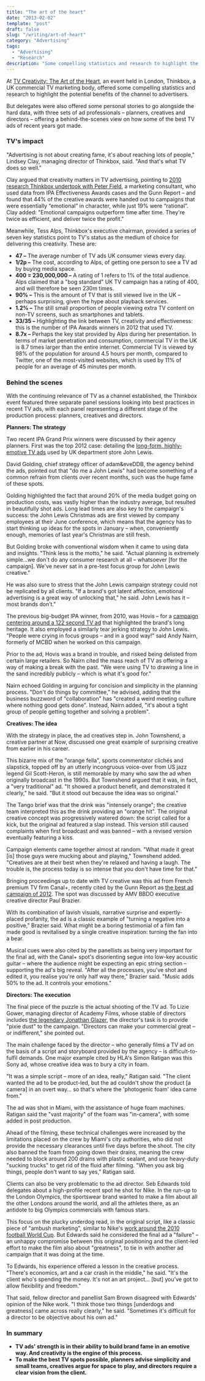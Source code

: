 ```yaml
---
title: "The art of the heart"
date: "2013-02-02"
template: "post"
draft: false
slug: "/writing/art-of-heart"
category: "Advertising"
tags:
  - "Advertising"
  - "Research"
description: "Some compelling statistics and research to highlight the potential benefits of the channel to advertisers."
---
```


At [TV Creativity: The Art of the Heart](http://www.thinkbox.tv/server/show/nav.829?fromUrl=nav.2359), an event held in London, Thinkbox, a UK commercial TV marketing body, offered some compelling statistics and research to highlight the potential benefits of the channel to advertisers.

But delegates were also offered some personal stories to go alongside the hard data, with three sets of ad professionals – planners, creatives and directors – offering a behind-the-scenes view on how some of the best TV ads of recent years got made.

### TV's impact
"Advertising is not about creating fame, it's about reaching lots of people," Lindsey Clay, managing director of Thinkbox, said. "And that's what TV does so well."

Clay argued that creativity matters in TV advertising, pointing to [2010 research Thinkbox undertook with Peter Field](/Content/Documents/A92891_Creativity_and_effectiveness.content?CID=A92891&ID=79730b92-4925-4281-bc1a-0f487d42c8c9), a marketing consultant, who used data from IPA Effectiveness Awards cases and the Gunn Report – and found that 44% of the creative awards were handed out to campaigns that were essentially “emotional” in character, while just 19% were “rational”. Clay added: "Emotional campaigns outperform time after time. They're twice as efficient, and deliver twice the profit."

Meanwhile, Tess Alps, Thinkbox's executive chairman, provided a series of seven key statistics point to TV's status as the medium of choice for delivering this creativity. These are:

* **47 –** The average number of TV ads UK consumer views every day.
* **1/2p –** The cost, according to Alps, of getting one person to see a TV ad by buying media space.
* **400 = 230,000,000 –** A rating of 1 refers to 1% of the total audience. Alps claimed that a "bog standard" UK TV campaign has a rating of 400, and will therefore be seen 230m times.
* **90% –** This is the amount of TV that is still viewed live in the UK – perhaps surprising, given the hype about playback services.
* **1.2% –** The still small proportion of people viewing extra TV content on non-TV screens, such as smartphones and tablets.
* **33/35 –** Highlighting the link between TV, creativity and effectiveness: this is the number of IPA Awards winners in 2012 that used TV.
* **8.7x –** Perhaps the key stat provided by Alps during her presentation. In terms of market penetration and consumption, commercial TV in the UK is 8.7 times larger than the entire internet. Commercial TV is viewed by 98% of the population for around 4.5 hours per month, compared to Twitter, one of the most-visited websites, which is used by 11% of people for an average of 45 minutes per month.

### Behind the scenes
With the continuing relevance of TV as a channel established, the Thinkbox event featured three separate panel sessions looking into best practices in recent TV ads, with each panel representing a different stage of the production process: planners, creatives and directors.

**Planners: The strategy**

Two recent IPA Grand Prix winners were discussed by their agency planners. First was the top 2012 case: detailing the [long-form, highly-emotive TV ads](/Content/Documents/A97382_John_Lewis_Making_the_nation_cry...and_buy.content?CID=A97382&ID=c9ff7e84-e22b-4b5d-9fe6-1eebce76d685) used by UK department store John Lewis.

David Golding, chief strategy officer of adam&eveDDB, the agency behind the ads, pointed out that "do me a John Lewis" had become something of a common refrain from clients over recent months, such was the huge fame of these spots.

Golding highlighted the fact that around 20% of the media budget going on production costs, was vastly higher than the industry average, but resulted in beautifully shot ads. Long lead times are also key to the campaign's success: the John Lewis Christmas ads are first viewed by company employees at their June conference, which means that the agency has to start thinking up ideas for the spots in January – when, conveniently enough, memories of last year's Christmas are still fresh.

But Golding broke with conventional wisdom when it came to using data and insights. "Think less is the motto," he said. "Actual planning is extremely simple…we don't do any consumer research at all – whatsoever [for the campaign]. We've never sat in a pre-test focus group for John Lewis creative."

He was also sure to stress that the John Lewis campaign strategy could not be replicated by all clients. "If a brand's got latent affection, emotional advertising is a great way of unlocking that," he said. John Lewis has it – most brands don’t."

The previous big-budget IPA winner, from 2010, was Hovis – for a [campaign centering around a 122 second TV ad](/content/article/ipa/hovis_as_good_today_as_its_ever_been/92489) that highlighted the brand's long heritage. It also employed a similarly tear jerking strategy to John Lewis. "People were crying in focus groups – and in a good way!" said Andy Nairn, formerly of MCBD when he worked on this campaign.

Prior to the ad, Hovis was a brand in trouble, and risked being delisted from certain large retailers. So Nairn cited the mass reach of TV as offering a way of making a break with the past. "We were using TV to drawing a line in the sand incredibly publicly – which is what it's good for."

Nairn echoed Golding in arguing for concision and simplicity in the planning process. "Don't do things by committee," he advised, adding that the business buzzword of "collaboration" has "created a weird meeting culture where nothing good gets done". Instead, Nairn added, "it's about a tight group of people getting together and solving a problem".

**Creatives: The idea**

With the strategy in place, the ad creatives step in. John Townshend, a creative partner at Now, discussed one great example of surprising creative from earlier in his career.

This bizarre mix of the "orange fella", sports commentator clichés and slapstick, topped off by an utterly incongruous voice-over from US jazz legend Gil Scott-Heron, is still memorable by many who saw the ad when originally broadcast in the 1990s. But Townshend argued that it was, in fact, a "very traditional" ad. "It showed a product benefit, and demonstrated it clearly," he said. "But it stood out because the idea was so original."

The Tango brief was that the drink was "intensely orange"; the creative team interpreted this as the drink providing an "orange hit". The original creative concept was progressively watered down: the script called for a kick, but the original ad featured a slap instead. This version still caused complaints when first broadcast and was banned – with a revised version eventually featuring a kiss.

Campaign elements came together almost at random. "What made it great [is] those guys were mucking about and playing," Townshend added. "Creatives are at their best when they're relaxed and having a laugh. The trouble is, the process today is so intense that you don't have time for that."

Bringing proceedings up to date with TV creative was this ad from French premium TV firm Canal+, recently cited by the Gunn Report as [the best ad campaign of 2012](http://www.creativereview.co.uk/cr-blog/2013/january/gunn-report-2012). The spot was discussed by AMV BBDO executive creative director Paul Brazier.

With its combination of lavish visuals, narrative surprise and expertly-placed profanity, the ad is a classic example of "turning a negative into a positive," Brazier said. What might be a boring testimonial of a film fan made good is revitalised by a single creative inspiration: turning the fan into a bear.

Musical cues were also cited by the panellists as being very important for the final ad, with the Canal+ spot's disorienting segue into low-key acoustic guitar – where the audience might be expecting an epic string section – supporting the ad's big reveal. "After all the processes, you've shot and edited it, you realise you're only half way there," Brazier said. "Music adds 50% to the ad. It controls your emotions."

**Directors: The execution**

The final piece of the puzzle is the actual shooting of the TV ad. To Lizie Gower, managing director of Academy Films, whose stable of directors includes [the legendary Jonathan Glazer](http://www.academyfilms.com/projects/jonathan-glazer), the director's task is to provide "pixie dust" to the campaign. "Directors can make your commercial great – or indifferent," she pointed out.

The main challenge faced by the director – who generally films a TV ad on the basis of a script and storyboard provided by the agency – is difficult-to-fulfil demands. One major example cited by HLA's Simon Ratigan was this Sony ad, whose creative idea was to bury a city in foam.

"It was a simple script – more of an idea, really," Ratigan said. "The client wanted the ad to be product-led, but the ad couldn't show the product [a camera] in an overt way… so that's where the 'photogenic foam' idea came from."

The ad was shot in Miami, with the assistance of huge foam machines. Ratigan said the "vast majority" of the foam was "in-camera", with some added in post production.

Ahead of the filming, these technical challenges were increased by the limitations placed on the crew by Miami's city authorities, who did not provide the necessary clearances until five days before the shoot. The city also banned the foam from going down their drains, meaning the crew needed to block around 200 drains with plastic sealant, and use heavy-duty "sucking trucks" to get rid of the fluid after filming. "When you ask big things, people don't want to say yes," Ratigan said.

Clients can also be very problematic to the ad director. Seb Edwards told delegates about a high-profile recent spot he shot for Nike. In the run-up to the London Olympics, the sportswear brand wanted to make a film about all the other Londons around the world, and all the athletes there, as an antidote to big Olympics commercials with famous stars.

This focus on the plucky underdog read, in the original script, like a classic piece of "ambush marketing", similar to Nike's [work around the 2010 football World Cup](/Content/News/N26836_Nike_22ambushes22_official_World_Cup_sponsors.content?CID=N26836&ID=4439522f-5e72-44da-b1f4-a976abd29584). But Edwards said he considered the final ad a "failure" – an unhappy compromise between this original positioning and the client-led effort to make the film also about "greatness", to tie in with another ad campaign that it was doing at the time.

To Edwards, his experience offered a lesson in the creative process. "There's economics, art and a car crash in the middle," he said. "It's the client who's spending the money. It's not an art project… [but] you've got to allow flexibility and freedom."

That said, fellow director and panellist Sam Brown disagreed with Edwards' opinion of the Nike work. "I think those two things [underdogs and greatness] came across really clearly," he said. "Sometimes it's difficult for a director to be objective about his own ad."

### In summary

* **TV ads' strength is in their ability to build brand fame in an emotive way. And creativity is the engine of this process.**
* **To make the best TV spots possible, planners advise simplicity and small teams, creatives argue for space to play, and directors require a clear vision from the client.**
 